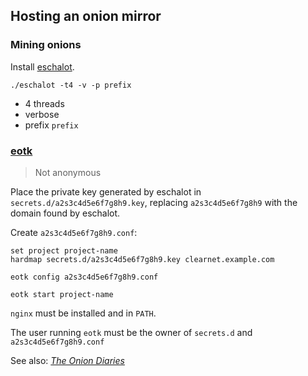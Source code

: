 ## Hosting an onion mirror

### Mining onions

Install [eschalot](https://github.com/ReclaimYourPrivacy/eschalot).

```
./eschalot -t4 -v -p prefix
```

-   4 threads
-   verbose
-   prefix `prefix`

### [eotk](https://github.com/alecmuffett/eotk/blob/master/docs.d/HOW-TO-INSTALL.md#per-platform-installation)

>   Not anonymous

Place the private key generated by eschalot in `secrets.d/a2s3c4d5e6f7g8h9.key`, replacing `a2s3c4d5e6f7g8h9` with the domain found by eschalot.

Create `a2s3c4d5e6f7g8h9.conf`:

```
set project project-name
hardmap secrets.d/a2s3c4d5e6f7g8h9.key clearnet.example.com
```

```
eotk config a2s3c4d5e6f7g8h9.conf
```

```
eotk start project-name
```

`nginx` must be installed and in `PATH`.

The user running `eotk` must be the owner of `secrets.d` and `a2s3c4d5e6f7g8h9.conf`

See also: [_The Onion Diaries_](https://github.com/alecmuffett/the-onion-diaries)

